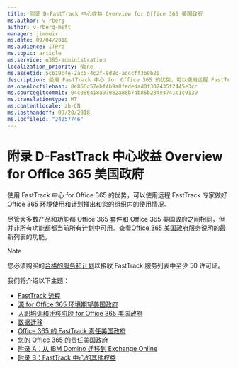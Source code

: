 ```yaml
---
title: 附录 D-FastTrack 中心收益 Overview for Office 365 美国政府
ms.author: v-rberg
author: v-rberg-msft
manager: jimmuir
ms.date: 09/04/2018
ms.audience: ITPro
ms.topic: article
ms.service: o365-administration
localization_priority: None
ms.assetid: 5c619c4e-2ac5-4c2f-8d8c-acccff3b9b20
description: 使用 FastTrack 中心 for Office 365 的优势，可以使用远程 FastTrack 专家做好 Office 365 环境使用和计划推出和您的组织内的使用情况。
ms.openlocfilehash: 8e866c57ebf4b9a8fededad0f307435f2445e3cc
ms.sourcegitcommit: 04c086418a97082a88b7ab85b284e4741c1c9139
ms.translationtype: MT
ms.contentlocale: zh-CN
ms.lasthandoff: 09/20/2018
ms.locfileid: "24057746"
---
```

# <a name="appendix-d---fasttrack-center-benefit-overview-for-office-365-us-government"></a>附录 D-FastTrack 中心收益 Overview for Office 365 美国政府

使用 FastTrack 中心 for Office 365 的优势，可以使用远程 FastTrack 专家做好 Office 365 环境使用和计划推出和您的组织内的使用情况。 
  
尽管大多数产品和功能都 Office 365 套件和 Office 365 美国政府之间相同，但并非所有功能都都当前所有计划中可用。查看[Office 365 美国政府](https://aka.ms/aboutgovcloud)服务说明的最新列表的功能。

> [!NOTE]
>您必须购买的[合格的服务和计划](eligible-services-and-plans.md)以接收 FastTrack 服务列表中至少 50 许可证。  

我们将介绍以下主题：
- [FastTrack 流程](fasttrack-process.md) 
- [源 for Office 365 环境期望美国政府](US-Gov-appendix-source-environment-expectations.md)   
- [入职培训和迁移阶段 for Office 365 美国政府](US-Gov-appendix-onboarding-and-migration.md)
- [数据迁移](data-migration.md)    
- [Office 365 的 FastTrack 责任美国政府](US-Gov-appendix-fasttrack-responsibilities.md)   
- [您的 Office 365 的责任美国政府](US-Gov-appendix-your-responsibilities.md) 
- [附录 A：从 IBM Domino 迁移到 Exchange Online](from-ibm-domino-to-exchange-online.md)   
- [附录 B：FastTrack 中心的其他权益](fasttrack-additional-benefits.md)


